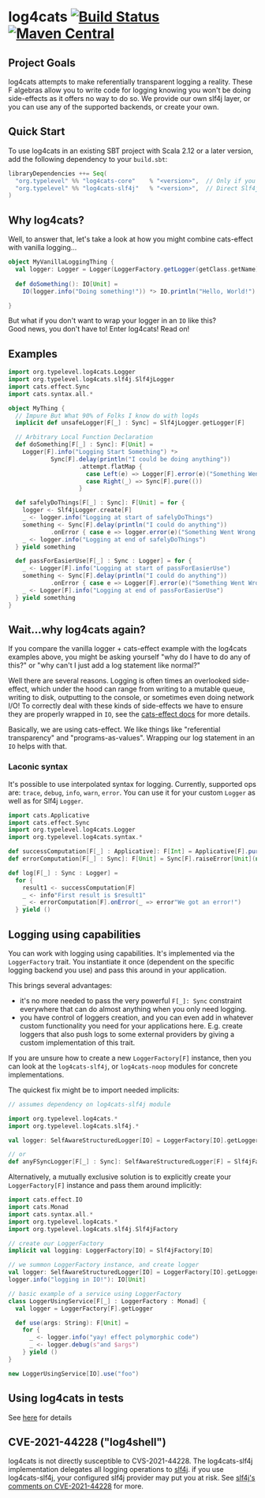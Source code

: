 # log4cats [![Build Status](https://github.com/typelevel/log4cats/workflows/Continuous%20Integration/badge.svg?branch=main)](https://github.com/typelevel/log4cats/actions?query=branch%3Amain+workflow%3A%22Continuous+Integration%22) [![Maven Central](https://maven-badges.herokuapp.com/maven-central/org.typelevel/log4cats-core_2.12/badge.svg)](https://maven-badges.herokuapp.com/maven-central/org.typelevel/log4cats-core_2.12)

## Project Goals

log4cats attempts to make referentially transparent logging a reality. These F algebras allow you to write
code for logging knowing you won't be doing side-effects as it offers no way to do so. We provide our own slf4j layer,
or you can use any of the supported backends, or create your own.

## Quick Start

To use log4cats in an existing SBT project with Scala 2.12 or a later version, add the following dependency to your
`build.sbt`:

```scala
libraryDependencies ++= Seq(
  "org.typelevel" %% "log4cats-core"    % "<version>",  // Only if you want to Support Any Backend
  "org.typelevel" %% "log4cats-slf4j"   % "<version>",  // Direct Slf4j Support - Recommended
)
```

## Why log4cats?

Well, to answer that, let's take a look at how you might combine cats-effect with vanilla logging...

```scala
object MyVanillaLoggingThing {
  val logger: Logger = Logger(LoggerFactory.getLogger(getClass.getName))
  
  def doSomething(): IO[Unit] =
    IO(logger.info("Doing something!")) *> IO.println("Hello, World!")

}
```

But what if you don't want to wrap your logger in an `IO` like this?  
Good news, you don't have to!  Enter log4cats!  Read on!

## Examples

```scala
import org.typelevel.log4cats.Logger
import org.typelevel.log4cats.slf4j.Slf4jLogger
import cats.effect.Sync
import cats.syntax.all.*

object MyThing {
  // Impure But What 90% of Folks I know do with log4s
  implicit def unsafeLogger[F[_] : Sync] = Slf4jLogger.getLogger[F]

  // Arbitrary Local Function Declaration
  def doSomething[F[_] : Sync]: F[Unit] =
    Logger[F].info("Logging Start Something") *>
            Sync[F].delay(println("I could be doing anything"))
                    .attempt.flatMap {
                      case Left(e) => Logger[F].error(e)("Something Went Wrong")
                      case Right(_) => Sync[F].pure(())
                    }

  def safelyDoThings[F[_] : Sync]: F[Unit] = for {
    logger <- Slf4jLogger.create[F]
    _ <- logger.info("Logging at start of safelyDoThings")
    something <- Sync[F].delay(println("I could do anything"))
            .onError { case e => logger.error(e)("Something Went Wrong in safelyDoThings") }
    _ <- logger.info("Logging at end of safelyDoThings")
  } yield something

  def passForEasierUse[F[_] : Sync : Logger] = for {
    _ <- Logger[F].info("Logging at start of passForEasierUse")
    something <- Sync[F].delay(println("I could do anything"))
            .onError { case e => Logger[F].error(e)("Something Went Wrong in passForEasierUse") }
    _ <- Logger[F].info("Logging at end of passForEasierUse")
  } yield something
}
```

## Wait...why log4cats again?
If you compare the vanilla logger + cats-effect example with the log4cats examples above,
you might be asking yourself "why do I have to do any of this?" 
or "why can't I just add a log statement like normal?"  

Well there are several reasons.  Logging is often times an overlooked side-effect, 
which under the hood can range from writing to a mutable queue, writing to disk, 
outputting to the console, or sometimes even doing network I/O! 
To correctly deal with these kinds of side-effects we have to ensure they are properly wrapped in `IO`,
see the [cats-effect docs](https://typelevel.org/cats-effect/docs/concepts#side-effects) for more details.

Basically, we are using cats-effect.  We like things like "referential transparency" 
and "programs-as-values".  Wrapping our log statement in an `IO` helps with that.

### Laconic syntax

It's possible to use interpolated syntax for logging.
Currently, supported ops are: `trace`, `debug`, `info`, `warn`, `error`.
You can use it for your custom `Logger` as well as for Slf4j `Logger`.

```scala
import cats.Applicative
import cats.effect.Sync
import org.typelevel.log4cats.Logger
import org.typelevel.log4cats.syntax.*

def successComputation[F[_] : Applicative]: F[Int] = Applicative[F].pure(1)
def errorComputation[F[_] : Sync]: F[Unit] = Sync[F].raiseError[Unit](new Throwable("Sorry!"))

def log[F[_] : Sync : Logger] =
  for {
    result1 <- successComputation[F]
    _ <- info"First result is $result1"
    _ <- errorComputation[F].onError(_ => error"We got an error!")
  } yield ()
```

## Logging using capabilities

You can work with logging using capabilities. It's implemented via the `LoggerFactory` trait.
You instantiate it once (dependent on the specific logging backend you use)
and pass this around in your application.

This brings several advantages:

* it's no more needed to pass the very powerful `F[_]: Sync` constraint everywhere 
  that can do almost anything when you only need logging.
* you have control of loggers creation, and you can even add in whatever custom
  functionality you need for your applications here. E.g. create loggers that also push logs
  to some external providers by giving a custom implementation of this trait.

If you are unsure how to create a new `LoggerFactory[F]` instance, then you can look at the `log4cats-slf4j`,
or `log4cats-noop` modules for concrete implementations.

The quickest fix might be to import needed implicits:

```scala
// assumes dependency on log4cats-slf4j module

import org.typelevel.log4cats.*
import org.typelevel.log4cats.slf4j.*

val logger: SelfAwareStructuredLogger[IO] = LoggerFactory[IO].getLogger

// or
def anyFSyncLogger[F[_] : Sync]: SelfAwareStructuredLogger[F] = Slf4jFactory[F].getLogger
```

Alternatively, a mutually exclusive solution is to explicitly create your
`LoggerFactory[F]` instance and pass them around implicitly:

```scala
import cats.effect.IO
import cats.Monad
import cats.syntax.all.*
import org.typelevel.log4cats.*
import org.typelevel.log4cats.slf4j.Slf4jFactory

// create our LoggerFactory
implicit val logging: LoggerFactory[IO] = Slf4jFactory[IO]

// we summon LoggerFactory instance, and create logger
val logger: SelfAwareStructuredLogger[IO] = LoggerFactory[IO].getLogger
logger.info("logging in IO!"): IO[Unit]

// basic example of a service using LoggerFactory
class LoggerUsingService[F[_] : LoggerFactory : Monad] {
  val logger = LoggerFactory[F].getLogger

  def use(args: String): F[Unit] =
    for {
      _ <- logger.info("yay! effect polymorphic code")
      _ <- logger.debug(s"and $args")
    } yield ()
}

new LoggerUsingService[IO].use("foo")
```

## Using log4cats in tests

See [here](testing/README.md) for details

## CVE-2021-44228 ("log4shell")

log4cats is not directly susceptible to CVS-2021-44228.  The
log4cats-slf4j implementation delegates all logging operations to
[slf4j][slf4j].  if you use log4cats-slf4j, your configured slf4j
provider may put you at risk.  See [slf4j's comments on
CVE-2021-44228][slf4j-log4shell] for more.

[slf4j]: https://www.slf4j.org/
[slf4j-log4shell]: https://www.slf4j.org/log4shell.html
